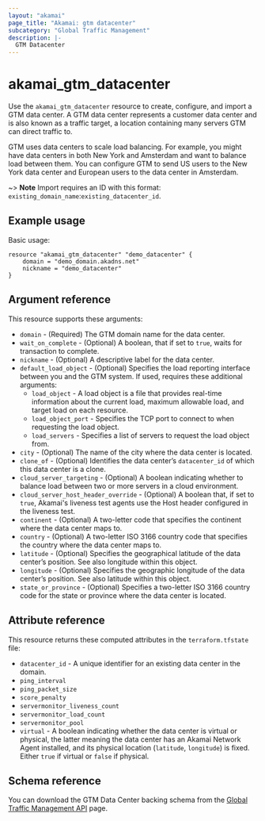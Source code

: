 ```yaml
---
layout: "akamai"
page_title: "Akamai: gtm datacenter"
subcategory: "Global Traffic Management"
description: |-
  GTM Datacenter
---
```


# akamai_gtm_datacenter

Use the `akamai_gtm_datacenter` resource to create, configure, and import a GTM data center. A GTM data center represents a customer data center and is also known as a traffic target, a location containing many servers GTM can direct traffic to. 

GTM uses data centers to scale load balancing. For example, you might have data centers in both New York and Amsterdam and want to balance load between them. You can configure GTM to send US users to the New York data center and European users to the data center in Amsterdam. 

~> **Note** Import requires an ID with this format: `existing_domain_name`:`existing_datacenter_id`.

## Example usage

Basic usage:

```
resource "akamai_gtm_datacenter" "demo_datacenter" {
    domain = "demo_domain.akadns.net"
    nickname = "demo_datacenter"
}
```

## Argument reference

This resource supports these arguments:

* `domain` - (Required) The GTM domain name for the data center.
* `wait_on_complete` - (Optional) A boolean, that if set to `true`, waits for transaction to complete.
* `nickname` - (Optional) A descriptive label for the data center.
* `default_load_object` - (Optional) Specifies the load reporting interface between you and the GTM system. If used, requires these additional arguments:
  * `load_object` - A load object is a file that provides real-time information about the current load, maximum allowable load, and target load on each resource.
  * `load_object_port` - Specifies the TCP port to connect to when requesting the load object.
  * `load_servers` - Specifies a list of servers to request the load object from.
* `city` - (Optional) The name of the city where the data center is located.
* `clone_of` - (Optional) Identifies the data center’s `datacenter_id` of which this data center is a clone.
* `cloud_server_targeting` - (Optional) A boolean indicating whether to balance load between two or more servers in a cloud environment.
* `cloud_server_host_header_override` - (Optional) A boolean that, if set to `true`, Akamai's liveness test agents use the Host header configured in the liveness test.
* `continent` - (Optional) A two-letter code that specifies the continent where the data center maps to.
* `country` - (Optional) A two-letter ISO 3166 country code that specifies the country where the data center maps to.
* `latitude` - (Optional) Specifies the geographical latitude of the data center’s position. See also longitude within this object.
* `longitude` - (Optional) Specifies the geographic longitude of the data center’s position. See also latitude within this object.
* `state_or_province` - (Optional) Specifies a two-letter ISO 3166 country code for the state or province where the data center is located.

## Attribute reference

This resource returns these computed attributes in the `terraform.tfstate` file:

* `datacenter_id` - A unique identifier for an existing data center in the domain.
* `ping_interval`
* `ping_packet_size`
* `score_penalty`
* `servermonitor_liveness_count`
* `servermonitor_load_count`
* `servermonitor_pool`
* `virtual` - A boolean indicating whether the data center is virtual or physical, the latter meaning the data center has an Akamai Network Agent installed, and its physical location (`latitude`, `longitude`) is fixed. Either `true` if virtual or `false` if physical.

## Schema reference

You can download the GTM Data Center backing schema from the [Global Traffic Management API](https://developer.akamai.com/api/web_performance/global_traffic_management/v1.html#datacenter) page.

